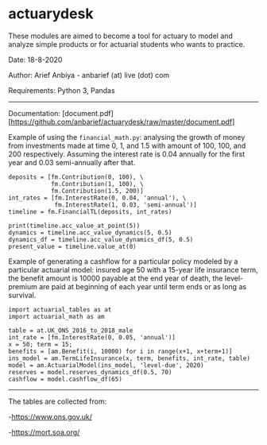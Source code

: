 # actuarydesk

These modules are aimed to become a tool for actuary to model and analyze simple products or for actuarial students who wants to practice. 

Date: 18-8-2020

Author: Arief Anbiya - anbarief (at) live (dot) com

Requirements: Python 3, Pandas

---

Documentation: [document.pdf][https://github.com/anbarief/actuarydesk/raw/master/document.pdf]

Example of using the `financial_math.py`: analysing the growth of money from investments made at time 0, 1, and 1.5 with amount of 100, 100, and 200 respectively.
Assuming the interest rate is 0.04 annually for the first year and 0.03 semi-annually after that.

```import financial_math as fm
deposits = [fm.Contribution(0, 100), \
            fm.Contribution(1, 100), \
            fm.Contribution(1.5, 200)]
int_rates = [fm.InterestRate(0, 0.04, 'annual'), \
             fm.InterestRate(1, 0.03, 'semi-annual')]
timeline = fm.FinancialTL(deposits, int_rates)

print(timeline.acc_value_at_point(5))
dynamics = timeline.acc_value_dynamics(5, 0.5)
dynamics_df = timeline.acc_value_dynamics_df(5, 0.5)
present_value = timeline.value_at(0)
```

Example of generating a cashflow for a particular policy modeled by a particular actuarial model: insured age 50 with a 15-year life insurance term, the benefit amount is 10000 
payable at the end year of death, the level-premium are paid at beginning of each year until term ends or as long as survival.

```import financial_math as fm
import actuarial_tables as at
import actuarial_math as am

table = at.UK_ONS_2016_to_2018_male
int_rate = [fm.InterestRate(0, 0.05, 'annual')]
x = 50; term = 15;
benefits = [am.Benefit(i, 10000) for i in range(x+1, x+term+1)]
ins_model = am.TermLifeInsurance(x, term, benefits, int_rate, table)
model = am.ActuarialModel(ins_model, 'level-due', 2020)
reserves = model.reserves_dynamics_df(0.5, 70)
cashflow = model.cashflow_df(65)
```
---

The tables are collected from:

-https://www.ons.gov.uk/

-https://mort.soa.org/
